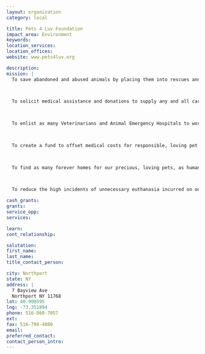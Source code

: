 ```yaml
---
layout: organization
category: local

title: Pets 4 Luv Foundation
impact_area: Environment
keywords: 
location_services: 
location_offices: 
website: www.pets4luv.org

description: 
mission: |
  To save abandoned and abused animals by placing them into rescues and then their forever homes.

  

  To solicit medical assistance and donations to supply any and all care they need, without crippling any Rescues or Owners.

  

  To enlist as many Veterinarians and Animal Emergency Hospitals to work together for affordable care for rescued animals.

  

  To create a fund to offset medical costs for responsible, loving pet owners who are unable to afford it and eliminate needless euthanasia.

  

  To find as many forever homes for our precious, loving pets, as humanly possible.

  

  To reduce the high incidents of unnecessary euthanasia incurred on our defenseless pets forced into overcrowding shelters.

cash_grants: 
grants: 
service_opp: 
services: 

learn: 
cont_relationship: 

salutation: 
first_name: 
last_name: 
title_contact_person: 

city: Northport
state: NY
address: |
  7 Bayview Ave  
  Northport NY 11768
lat: 40.900595
lng: -73.351894
phone: 516-860-7057
ext: 
fax: 516-798-4080
email: 
preferred_contact: 
contact_person_intro: 
---
```

